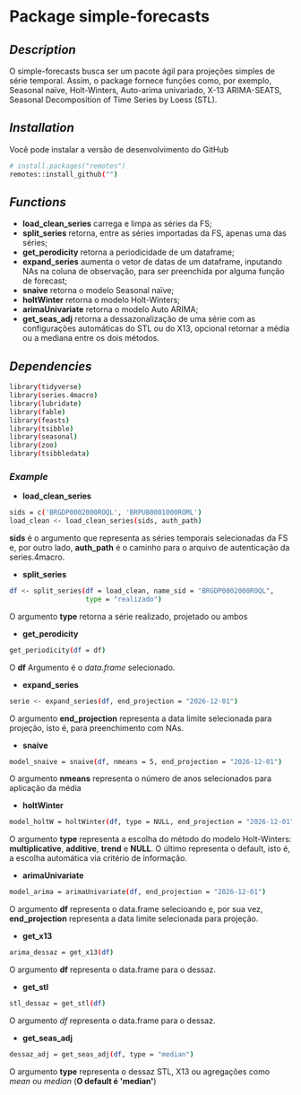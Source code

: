 # Package simple-forecasts
## _Description_


O simple-forecasts busca ser um pacote ágil para projeções simples de série temporal. Assim, o package fornece funções como, por exemplo, Seasonal naïve, Holt-Winters, Auto-arima univariado, X-13 ARIMA-SEATS, Seasonal Decomposition of Time Series by Loess (STL).  


## _Installation_

Você pode instalar a versão de desenvolvimento do GitHub
```sh
# install.packages("remotes")
remotes::install_github("")
```
## _Functions_

- **load_clean_series** carrega e limpa as séries da FS; 
- **split_series** retorna, entre as séries importadas da FS, apenas uma das séries; 
- **get_perodicity** retorna a periodicidade de um dataframe;
- **expand_series** aumenta o vetor de datas de um dataframe, inputando NAs na coluna de observação, para ser preenchida por alguma função de forecast; 
- **snaive** retorna o modelo Seasonal naïve; 
- **holtWinter** retorna o modelo Holt-Winters; 
- **arimaUnivariate** retorna o modelo Auto ARIMA; 
- **get_seas_adj** retorna a dessazonalização de uma série com as configurações automáticas do STL ou do X13, opcional retornar a média ou a mediana entre os dois métodos. 


## _Dependencies_

```sh
library(tidyverse)
library(series.4macro)
library(lubridate)
library(fable)
library(feasts)
library(tsibble)
library(seasonal)
library(zoo)
library(tsibbledata)
```

### _Example_ 

- **load_clean_series**

```sh
sids = c('BRGDP0002000ROQL', 'BRPUB0001000ROML') 
load_clean <- load_clean_series(sids, auth_path)
```
**sids** é o argumento que representa as séries temporais selecionadas da FS e, por outro lado, **auth_path** é o caminho para o arquivo de autenticação da series.4macro. 

- **split_series**
```sh
df <- split_series(df = load_clean, name_sid = "BRGDP0002000ROQL",
                   type = "realizado")
```
O argumento **type** retorna a série realizado, projetado ou ambos

- **get_perodicity**

```sh
get_periodicity(df = df)
```
O **df** Argumento é o *data.frame* selecionado.  

- **expand_series**
```sh
serie <- expand_series(df, end_projection = "2026-12-01")
```
O argumento **end_projection** representa a data limite selecionada para projeção, isto é, para preenchimento com NAs. 

- **snaive**

```sh
model_snaive = snaive(df, nmeans = 5, end_projection = "2026-12-01")
```
O argumento **nmeans** representa o número de anos selecionados para aplicação da média

- **holtWinter**

```sh
model_holtW = holtWinter(df, type = NULL, end_projection = "2026-12-01")
```
O argumento **type** representa a escolha do método do modelo Holt-Winters: **multiplicative**, **additive**, **trend** e **NULL**. O último representa o default, isto é, a escolha automática via critério de informação.

- **arimaUnivariate**

```sh
model_arima = arimaUnivariate(df, end_projection = "2026-12-01")
```
O argumento **df** representa o data.frame selecioando e, por sua vez, **end_projection** representa a data limite selecionada para projeção. 

- **get_x13**
```sh
arima_dessaz = get_x13(df)
```
O argumento **df** representa o data.frame para o dessaz.  

- **get_stl**

```sh
stl_dessaz = get_stl(df)
```
 O argumento *df* representa o data.frame para o dessaz.
 
 - **get_seas_adj**
```sh
dessaz_adj = get_seas_adj(df, type = "median")
```
O argumento **type**  representa o dessaz STL, X13 ou agregações como *mean* ou *median* (**O default é 'median'**)

